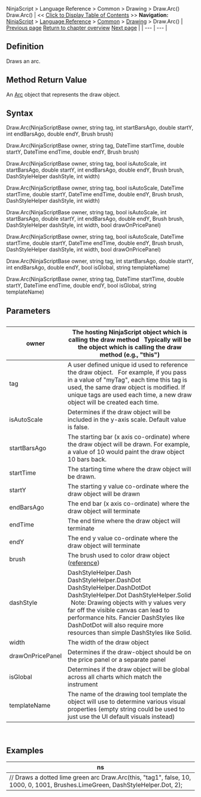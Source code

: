 ﻿
NinjaScript > Language Reference > Common > Drawing > Draw.Arc()
Draw.Arc()
| << [Click to Display Table of Contents](draw_arc.md) >> **Navigation:**     [NinjaScript](ninjascript-1.md) > [Language Reference](language_reference_wip-1.md) > [Common](common-1.md) > [Drawing](drawing-1.md) > Draw.Arc() | [Previous page](andrewspitchfork-1.md) [Return to chapter overview](drawing-1.md) [Next page](arc-1.md) |
| --- | --- |
## Definition
Draws an arc.
 
## Method Return Value
An [Arc](arc-1.md) object that represents the draw object.
 
## Syntax
Draw.Arc(NinjaScriptBase owner, string tag, int startBarsAgo, double startY, int endBarsAgo, double endY, Brush brush)  

Draw.Arc(NinjaScriptBase owner, string tag, DateTime startTime, double startY, DateTime endTime, double endY, Brush brush)  

Draw.Arc(NinjaScriptBase owner, string tag, bool isAutoScale, int startBarsAgo, double startY, int endBarsAgo, double endY, Brush brush, DashStyleHelper dashStyle, int width)  

Draw.Arc(NinjaScriptBase owner, string tag, bool isAutoScale, DateTime startTime, double startY, DateTime endTime, double endY, Brush brush, DashStyleHelper dashStyle, int width)  

Draw.Arc(NinjaScriptBase owner, string tag, bool isAutoScale, int startBarsAgo, double startY, int endBarsAgo, double endY, Brush brush, DashStyleHelper dashStyle, int width, bool drawOnPricePanel)  

Draw.Arc(NinjaScriptBase owner, string tag, bool isAutoScale, DateTime startTime, double startY, DateTime endTime, double endY, Brush brush, DashStyleHelper dashStyle, int width, bool drawOnPricePanel)  

Draw.Arc(NinjaScriptBase owner, string tag, int startBarsAgo, double startY, int endBarsAgo, double endY, bool isGlobal, string templateName)  

Draw.Arc(NinjaScriptBase owner, string tag, DateTime startTime, double startY, DateTime endTime, double endY, bool isGlobal, string templateName)

## Parameters
## 
| owner | The hosting NinjaScript object which is calling the draw method   Typically will be the object which is calling the draw method (e.g., "this") |
| --- | --- |
| tag | A user defined unique id used to reference the draw object.    For example, if you pass in a value of "myTag", each time this tag is used, the same draw object is modified. If unique tags are used each time, a new draw object will be created each time. |
| isAutoScale | Determines if the draw object will be included in the y-axis scale. Default value is false. |
| startBarsAgo | The starting bar (x axis co-ordinate) where the draw object will be drawn. For example, a value of 10 would paint the draw object 10 bars back. |
| startTime | The starting time where the draw object will be drawn. |
| startY | The starting y value co-ordinate where the draw object will be drawn |
| endBarsAgo | The end bar (x axis co-ordinate) where the draw object will terminate |
| endTime | The end time where the draw object will terminate |
| endY | The end y value co-ordinate where the draw object will terminate |
| brush | The brush used to color draw object ([reference](https://msdn.microsoft.com/en-us/library/system.windows.media.brushes%28v=vs.110%29.aspx)) |
| dashStyle | DashStyleHelper.Dash  DashStyleHelper.DashDot  DashStyleHelper.DashDotDot  DashStyleHelper.Dot  DashStyleHelper.Solid    Note: Drawing objects with y values very far off the visible canvas can lead to performance hits. Fancier DashStyles like DashDotDot will also require more resources than simple DashStyles like Solid. |
| width | The width of the draw object |
| drawOnPricePanel | Determines if the draw-object should be on the price panel or a separate panel |
| isGlobal | Determines if the draw object will be global across all charts which match the instrument |
| templateName | The name of the drawing tool template the object will use to determine various visual properties (empty string could be used to just use the UI default visuals instead) |
 
## 
## Examples
| ns |
| --- |
| // Draws a dotted lime green arc Draw.Arc(this, "tag1", false, 10, 1000, 0, 1001, Brushes.LimeGreen, DashStyleHelper.Dot, 2); |


